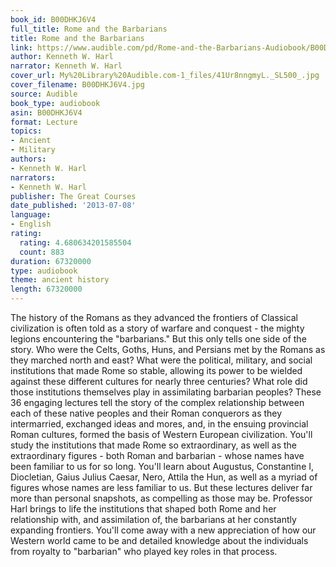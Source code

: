```yaml
---
book_id: B00DHKJ6V4
full_title: Rome and the Barbarians
title: Rome and the Barbarians
link: https://www.audible.com/pd/Rome-and-the-Barbarians-Audiobook/B00DHKJ6V4
author: Kenneth W. Harl
narrator: Kenneth W. Harl
cover_url: My%20Library%20Audible.com-1_files/41Ur8nngmyL._SL500_.jpg
cover_filename: B00DHKJ6V4.jpg
source: Audible
book_type: audiobook
asin: B00DHKJ6V4
format: Lecture
topics:
- Ancient
- Military
authors:
- Kenneth W. Harl
narrators:
- Kenneth W. Harl
publisher: The Great Courses
date_published: '2013-07-08'
language:
- English
rating:
  rating: 4.680634201585504
  count: 883
duration: 67320000
type: audiobook
theme: ancient history
length: 67320000
---
```

The history of the Romans as they advanced the frontiers of Classical civilization is often told as a story of warfare and conquest - the mighty legions encountering the "barbarians." But this only tells one side of the story.
Who were the Celts, Goths, Huns, and Persians met by the Romans as they marched north and east? What were the political, military, and social institutions that made Rome so stable, allowing its power to be wielded against these different cultures for nearly three centuries? What role did those institutions themselves play in assimilating barbarian peoples?
These 36 engaging lectures tell the story of the complex relationship between each of these native peoples and their Roman conquerors as they intermarried, exchanged ideas and mores, and, in the ensuing provincial Roman cultures, formed the basis of Western European civilization.
You'll study the institutions that made Rome so extraordinary, as well as the extraordinary figures - both Roman and barbarian - whose names have been familiar to us for so long. You'll learn about Augustus, Constantine I, Diocletian, Gaius Julius Caesar, Nero, Attila the Hun, as well as a myriad of figures whose names are less familiar to us.
But these lectures deliver far more than personal snapshots, as compelling as those may be. Professor Harl brings to life the institutions that shaped both Rome and her relationship with, and assimilation of, the barbarians at her constantly expanding frontiers. You'll come away with a new appreciation of how our Western world came to be and detailed knowledge about the individuals from royalty to "barbarian" who played key roles in that process.

